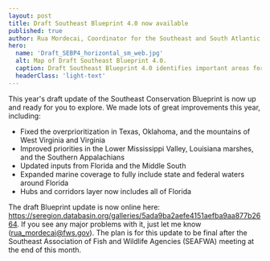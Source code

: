 ```yaml
---
layout: post
title: Draft Southeast Blueprint 4.0 now available
published: true
author: Rua Mordecai, Coordinator for the Southeast and South Atlantic Blueprints
hero:
  name: 'Draft_SEBP4_horizontal_sm_web.jpg'
  alt: Map of Draft Southeast Blueprint 4.0.
  caption: Draft Southeast Blueprint 4.0 identifies important areas for conservation and restoration across the Southeast and Caribbean.
  headerClass: 'light-text'
---
```

This year's draft update of the Southeast Conservation Blueprint is now up and ready for you to explore. We made lots of great improvements this year, including:

- Fixed the overprioritization in Texas, Oklahoma, and the mountains of West Virginia and Virginia
- Improved priorities in the Lower Mississippi Valley, Louisiana marshes, and the Southern Appalachians
- Updated inputs from Florida and the Middle South
- Expanded marine coverage to fully include state and federal waters around Florida
- Hubs and corridors layer now includes all of Florida

The draft Blueprint update is now online here: <a href="https://seregion.databasin.org/galleries/5ada9ba2aefe4151aefba9aa877b2664">https://seregion.databasin.org/galleries/5ada9ba2aefe4151aefba9aa877b2664</a>. If you see any major problems with it, just let me know ([rua_mordecai@fws.gov](mailto:rua_mordecai@fws.gov)). The plan is for this update to be final after the Southeast Association of Fish and Wildlife Agencies (SEAFWA) meeting at the end of this month.
